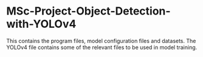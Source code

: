 # MSc-Project-Object-Detection-with-YOLOv4
This contains the program files, model configuration files and datasets.
The YOLOv4 file contains some of the relevant files to be used in model training.
